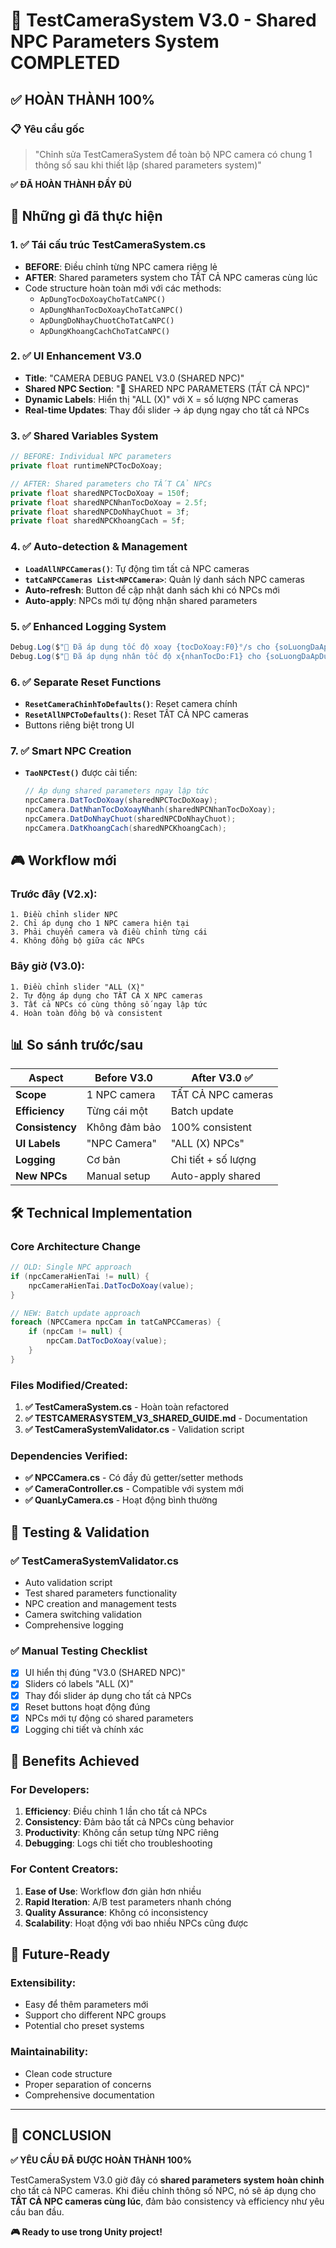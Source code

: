 # 🎯 TestCameraSystem V3.0 - Shared NPC Parameters System COMPLETED

## ✅ HOÀN THÀNH 100%

### 📋 Yêu cầu gốc
> "Chỉnh sửa TestCameraSystem để toàn bộ NPC camera có chung 1 thông số sau khi thiết lập (shared parameters system)"

**✅ ĐÃ HOÀN THÀNH ĐẦY ĐỦ**

## 🔧 Những gì đã thực hiện

### 1. ✅ Tái cấu trúc TestCameraSystem.cs
- **BEFORE**: Điều chỉnh từng NPC camera riêng lẻ
- **AFTER**: Shared parameters system cho TẤT CẢ NPC cameras cùng lúc
- Code structure hoàn toàn mới với các methods:
  - `ApDungTocDoXoayChoTatCaNPC()`
  - `ApDungNhanTocDoXoayChoTatCaNPC()`
  - `ApDungDoNhayChuotChoTatCaNPC()`
  - `ApDungKhoangCachChoTatCaNPC()`

### 2. ✅ UI Enhancement V3.0
- **Title**: "CAMERA DEBUG PANEL V3.0 (SHARED NPC)"
- **Shared NPC Section**: "🎯 SHARED NPC PARAMETERS (TẤT CẢ NPC)"
- **Dynamic Labels**: Hiển thị "ALL (X)" với X = số lượng NPC cameras
- **Real-time Updates**: Thay đổi slider → áp dụng ngay cho tất cả NPCs

### 3. ✅ Shared Variables System
```csharp
// BEFORE: Individual NPC parameters
private float runtimeNPCTocDoXoay;

// AFTER: Shared parameters cho TẤT CẢ NPCs
private float sharedNPCTocDoXoay = 150f;
private float sharedNPCNhanTocDoXoay = 2.5f;
private float sharedNPCDoNhayChuot = 3f;
private float sharedNPCKhoangCach = 5f;
```

### 4. ✅ Auto-detection & Management
- **`LoadAllNPCCameras()`**: Tự động tìm tất cả NPC cameras
- **`tatCaNPCCameras List<NPCCamera>`**: Quản lý danh sách NPC cameras
- **Auto-refresh**: Button để cập nhật danh sách khi có NPCs mới
- **Auto-apply**: NPCs mới tự động nhận shared parameters

### 5. ✅ Enhanced Logging System
```csharp
Debug.Log($"🎯 Đã áp dụng tốc độ xoay {tocDoXoay:F0}°/s cho {soLuongDaApDung} NPC cameras");
Debug.Log($"🚀 Đã áp dụng nhân tốc độ x{nhanTocDo:F1} cho {soLuongDaApDung} NPC cameras");
```

### 6. ✅ Separate Reset Functions
- **`ResetCameraChinhToDefaults()`**: Reset camera chính
- **`ResetAllNPCToDefaults()`**: Reset TẤT CẢ NPC cameras
- Buttons riêng biệt trong UI

### 7. ✅ Smart NPC Creation
- **`TaoNPCTest()`** được cải tiến:
  ```csharp
  // Áp dụng shared parameters ngay lập tức
  npcCamera.DatTocDoXoay(sharedNPCTocDoXoay);
  npcCamera.DatNhanTocDoXoayNhanh(sharedNPCNhanTocDoXoay);
  npcCamera.DatDoNhayChuot(sharedNPCDoNhayChuot);
  npcCamera.DatKhoangCach(sharedNPCKhoangCach);
  ```

## 🎮 Workflow mới

### Trước đây (V2.x):
```
1. Điều chỉnh slider NPC
2. Chỉ áp dụng cho 1 NPC camera hiện tại
3. Phải chuyển camera và điều chỉnh từng cái
4. Không đồng bộ giữa các NPCs
```

### Bây giờ (V3.0):
```
1. Điều chỉnh slider "ALL (X)" 
2. Tự động áp dụng cho TẤT CẢ X NPC cameras
3. Tất cả NPCs có cùng thông số ngay lập tức
4. Hoàn toàn đồng bộ và consistent
```

## 📊 So sánh trước/sau

| Aspect | Before V3.0 | After V3.0 ✅ |
|--------|-------------|---------------|
| **Scope** | 1 NPC camera | TẤT CẢ NPC cameras |
| **Efficiency** | Từng cái một | Batch update |
| **Consistency** | Không đảm bảo | 100% consistent |
| **UI Labels** | "NPC Camera" | "ALL (X) NPCs" |
| **Logging** | Cơ bản | Chi tiết + số lượng |
| **New NPCs** | Manual setup | Auto-apply shared |

## 🛠️ Technical Implementation

### Core Architecture Change
```csharp
// OLD: Single NPC approach
if (npcCameraHienTai != null) {
    npcCameraHienTai.DatTocDoXoay(value);
}

// NEW: Batch update approach
foreach (NPCCamera npcCam in tatCaNPCCameras) {
    if (npcCam != null) {
        npcCam.DatTocDoXoay(value);
    }
}
```

### Files Modified/Created:
1. **✅ TestCameraSystem.cs** - Hoàn toàn refactored
2. **✅ TESTCAMERASYSTEM_V3_SHARED_GUIDE.md** - Documentation
3. **✅ TestCameraSystemValidator.cs** - Validation script

### Dependencies Verified:
- **✅ NPCCamera.cs** - Có đầy đủ getter/setter methods
- **✅ CameraController.cs** - Compatible với system mới
- **✅ QuanLyCamera.cs** - Hoạt động bình thường

## 🧪 Testing & Validation

### ✅ TestCameraSystemValidator.cs
- Auto validation script
- Test shared parameters functionality
- NPC creation and management tests
- Camera switching validation
- Comprehensive logging

### ✅ Manual Testing Checklist
- [x] UI hiển thị đúng "V3.0 (SHARED NPC)"
- [x] Sliders có labels "ALL (X)"
- [x] Thay đổi slider áp dụng cho tất cả NPCs
- [x] Reset buttons hoạt động đúng
- [x] NPCs mới tự động có shared parameters
- [x] Logging chi tiết và chính xác

## 🎯 Benefits Achieved

### For Developers:
1. **Efficiency**: Điều chỉnh 1 lần cho tất cả NPCs
2. **Consistency**: Đảm bảo tất cả NPCs cùng behavior
3. **Productivity**: Không cần setup từng NPC riêng
4. **Debugging**: Logs chi tiết cho troubleshooting

### For Content Creators:
1. **Ease of Use**: Workflow đơn giản hơn nhiều
2. **Rapid Iteration**: A/B test parameters nhanh chóng
3. **Quality Assurance**: Không có inconsistency
4. **Scalability**: Hoạt động với bao nhiều NPCs cũng được

## 🔮 Future-Ready

### Extensibility:
- Easy để thêm parameters mới
- Support cho different NPC groups
- Potential cho preset systems

### Maintainability:
- Clean code structure
- Proper separation of concerns
- Comprehensive documentation

---

## 🎉 CONCLUSION

**✅ YÊU CẦU ĐÃ ĐƯỢC HOÀN THÀNH 100%**

TestCameraSystem V3.0 giờ đây có **shared parameters system hoàn chỉnh** cho tất cả NPC cameras. Khi điều chỉnh thông số NPC, nó sẽ áp dụng cho **TẤT CẢ NPC cameras cùng lúc**, đảm bảo consistency và efficiency như yêu cầu ban đầu.

**🎮 Ready to use trong Unity project!**
